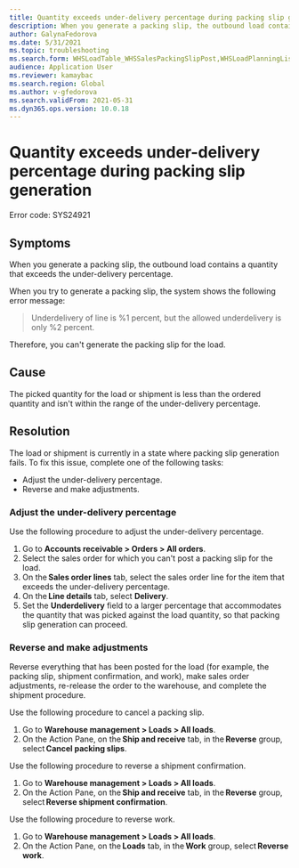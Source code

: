 ```yaml
---
title: Quantity exceeds under-delivery percentage during packing slip generation
description: When you generate a packing slip, the outbound load contains a quantity that exceeds the under-delivery percentage.
author: GalynaFedorova
ms.date: 5/31/2021
ms.topic: troubleshooting
ms.search.form: WHSLoadTable_WHSSalesPackingSlipPost,WHSLoadPlanningListPage_WHSSalesPackingSlipPost,WHSLoadPlanningWorkbench_WHSSalesPackingSlipPost
audience: Application User
ms.reviewer: kamaybac
ms.search.region: Global
ms.author: v-gfedorova
ms.search.validFrom: 2021-05-31
ms.dyn365.ops.version: 10.0.18
---
```


# Quantity exceeds under-delivery percentage during packing slip generation

Error code: SYS24921

## Symptoms

When you generate a packing slip, the outbound load contains a quantity that exceeds the under-delivery percentage.

When you try to generate a packing slip, the system shows the following error message:

> Underdelivery of line is %1 percent, but the allowed underdelivery is only %2 percent.

Therefore, you can't generate the packing slip for the load.

## Cause

The picked quantity for the load or shipment is less than the ordered quantity and isn't within the range of the under-delivery percentage.

## Resolution

The load or shipment is currently in a state where packing slip generation fails. To fix this issue, complete one of the following tasks:

- Adjust the under-delivery percentage.
- Reverse and make adjustments.

### Adjust the under-delivery percentage

Use the following procedure to adjust the under-delivery percentage.

1. Go to **Accounts receivable \> Orders \> All orders**.
1. Select the sales order for which you can't post a packing slip for the load.
1. On the **Sales order lines** tab, select the sales order line for the item that exceeds the under-delivery percentage.
1. On the **Line details** tab, select **Delivery**.
1. Set the **Underdelivery** field to a larger percentage that accommodates the quantity that was picked against the load quantity, so that packing slip generation can proceed.

### Reverse and make adjustments

Reverse everything that has been posted for the load (for example, the packing slip, shipment confirmation, and work), make sales order adjustments, re-release the order to the warehouse, and complete the shipment procedure.

Use the following procedure to cancel a packing slip.

1. Go to **Warehouse management \> Loads \> All loads**.
1. On the Action Pane, on the **Ship and receive** tab, in the **Reverse** group, select **Cancel packing slips**.

Use the following procedure to reverse a shipment confirmation.

1. Go to **Warehouse management \> Loads \> All loads**.
1. On the Action Pane, on the **Ship and receive** tab, in the **Reverse** group, select **Reverse shipment confirmation**.

Use the following procedure to reverse work.

1. Go to **Warehouse management \> Loads \> All loads**.
1. On the Action Pane, on the **Loads** tab, in the **Work** group, select **Reverse work**.
